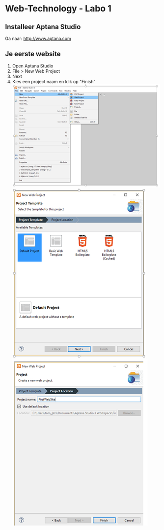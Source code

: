 # Web-Technology - Labo 1

## Installeer Aptana Studio 
Ga naar: http://www.aptana.com

## Je eerste website

1. Open Aptana Studio
2. File > New Web Project
3. Next
4. Kies een project naam en klik op "Finish"
![Aptana Studio](/images/aptana.PNG)
![Aptana Studio Template](/images/Template.PNG)
![Aptana Studio Location](/images/ProjectLocation.PNG)
